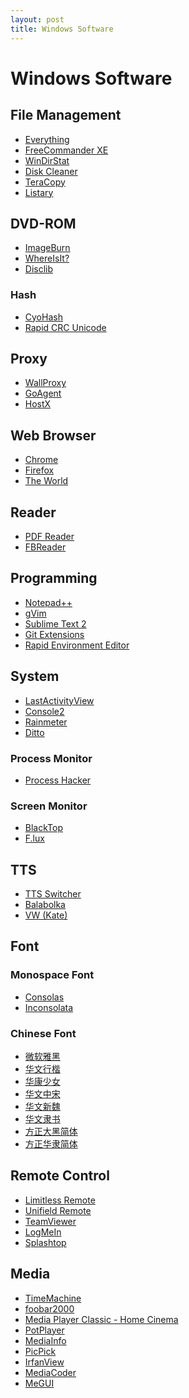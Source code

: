 ```yaml
---
layout: post
title: Windows Software
---
```


# Windows Software

## File Management

* [Everything]()
* [FreeCommander XE](http://www.freecommander.com/fc_beta_en.htm)
* [WinDirStat]()
* [Disk Cleaner]()
* [TeraCopy]()
* [Listary]()

## DVD-ROM

* [ImageBurn](http://www.imgburn.com/)
* [WhereIsIt?]()
* [Disclib](http://www.lyrasoftware.com/disclib/)

### Hash

* [CyoHash]()
* [Rapid CRC Unicode]()

## Proxy

* [WallProxy]()
* [GoAgent]()
* [HostX]()


## Web Browser

* [Chrome]()
* [Firefox]()
* [The World]()


## Reader

* [PDF Reader]()
* [FBReader]()

## Programming

* [Notepad++]()
* [gVim]()
* [Sublime Text 2](http://www.sublimetext.com/2)
* [Git Extensions](http://code.google.com/p/gitextensions/)
* [Rapid Environment Editor]()


## System

* [LastActivityView](http://www.nirsoft.net/utils/computer_activity_view.html)
* [Console2]()
* [Rainmeter]()
* [Ditto]()

### Process Monitor

* [Process Hacker]()

### Screen Monitor

* [BlackTop]()
* [F.lux](http://stereopsis.com/flux/)

## TTS

* [TTS Switcher]()
* [Balabolka]()
* [VW (Kate)]()

## Font

### Monospace Font

* [Consolas]()
* [Inconsolata]()

### Chinese Font

- [微软雅黑]()
- [华文行楷]()
- [华康少女]()
- [华文中宋]()
- [华文新魏]()
- [华文隶书]()
- [方正大黑简体]()
- [方正华隶简体]()

## Remote Control

* [Limitless Remote]()
* [Unifield Remote]()
* [TeamViewer]()
* [LogMeIn](https://logmein.com/)
* [Splashtop]()


## Media

* [TimeMachine]()
* [foobar2000]()
* [Media Player Classic - Home Cinema]()
* [PotPlayer]()
* [MediaInfo]()
* [PicPick]()
* [IrfanView]()
* [MediaCoder]()
* [MeGUI](http://sourceforge.net/projects/megui/)

